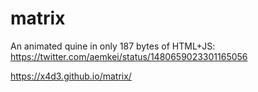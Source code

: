 # matrix
An animated quine in only 187 bytes of HTML+JS: https://twitter.com/aemkei/status/1480659023301165056

https://x4d3.github.io/matrix/
